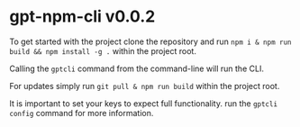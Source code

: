# gpt-npm-cli v0.0.2

To get started with the project clone the repository and run `npm i & npm run build && npm install -g .` within the project root.

Calling the `gptcli` command from the command-line will run the CLI.

For updates simply run `git pull & npm run build` within the project root.

It is important to set your keys to expect full functionality. run the `gptcli config` command for more information.
